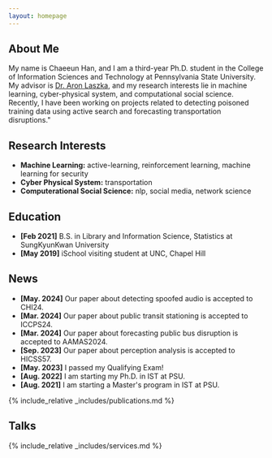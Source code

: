 ```yaml
---
layout: homepage
---
```


## About Me

My name is Chaeeun Han, and I am a third-year Ph.D. student in the College of Information Sciences and Technology at Pennsylvania State University. My advisor is [Dr. Aron Laszka](https://aronlaszka.com), and my research interests lie in machine learning, cyber-physical system, and computational social science. Recently, I have been working on projects related to detecting poisoned training data using active search and forecasting transportation disruptions."

## Research Interests

- **Machine Learning:** active-learning, reinforcement learning, machine learning for security
- **Cyber Physical System:** transportation
- **Computerational Social Science:** nlp, social media, network science

## Education
- **[Feb 2021]** B.S. in Library and Information Science, Statistics at SungKyunKwan University
- **[May 2019]** iSchool visiting student at UNC, Chapel Hill
  

## News
- **[May. 2024]** Our paper about detecting spoofed audio is accepted to CHI24.
- **[Mar. 2024]** Our paper about public transit stationing is accepted to ICCPS24.
- **[Mar. 2024]** Our paper about forecasting public bus disruption is accepted to AAMAS2024.
- **[Sep. 2023]** Our paper about perception analysis is accepted to HICSS57.
- **[May. 2023]** I passed my Qualifying Exam!
- **[Aug. 2022]** I am starting my Ph.D. in IST at PSU.
- **[Aug. 2021]** I am starting a Master's program in IST at PSU.

{% include_relative _includes/publications.md %}

## Talks

{% include_relative _includes/services.md %}
